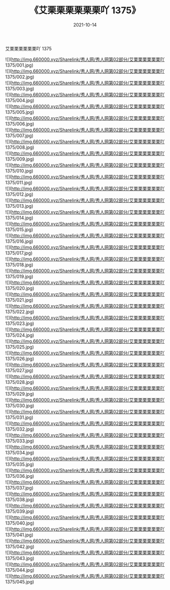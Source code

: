 ﻿---
layout: post
title:  《艾栗栗栗栗栗栗吖 1375》
date:   2021-10-14
img: http://img.660000.xyz/Sharelink/秀人网/秀人网第02部分/艾栗栗栗栗栗栗吖 1375/000.jpg
categories: [美女, 清纯, 唯美]
---

艾栗栗栗栗栗栗吖 1375

  ![](http://img.660000.xyz/Sharelink/秀人网/秀人网第02部分/艾栗栗栗栗栗栗吖 1375/001.jpg) <br> ![](http://img.660000.xyz/Sharelink/秀人网/秀人网第02部分/艾栗栗栗栗栗栗吖 1375/002.jpg) <br> ![](http://img.660000.xyz/Sharelink/秀人网/秀人网第02部分/艾栗栗栗栗栗栗吖 1375/003.jpg) <br> ![](http://img.660000.xyz/Sharelink/秀人网/秀人网第02部分/艾栗栗栗栗栗栗吖 1375/004.jpg) <br> ![](http://img.660000.xyz/Sharelink/秀人网/秀人网第02部分/艾栗栗栗栗栗栗吖 1375/005.jpg) <br> ![](http://img.660000.xyz/Sharelink/秀人网/秀人网第02部分/艾栗栗栗栗栗栗吖 1375/006.jpg) <br> ![](http://img.660000.xyz/Sharelink/秀人网/秀人网第02部分/艾栗栗栗栗栗栗吖 1375/007.jpg) <br> ![](http://img.660000.xyz/Sharelink/秀人网/秀人网第02部分/艾栗栗栗栗栗栗吖 1375/008.jpg) <br> ![](http://img.660000.xyz/Sharelink/秀人网/秀人网第02部分/艾栗栗栗栗栗栗吖 1375/009.jpg) <br> ![](http://img.660000.xyz/Sharelink/秀人网/秀人网第02部分/艾栗栗栗栗栗栗吖 1375/010.jpg) <br> ![](http://img.660000.xyz/Sharelink/秀人网/秀人网第02部分/艾栗栗栗栗栗栗吖 1375/011.jpg) <br> ![](http://img.660000.xyz/Sharelink/秀人网/秀人网第02部分/艾栗栗栗栗栗栗吖 1375/012.jpg) <br> ![](http://img.660000.xyz/Sharelink/秀人网/秀人网第02部分/艾栗栗栗栗栗栗吖 1375/013.jpg) <br> ![](http://img.660000.xyz/Sharelink/秀人网/秀人网第02部分/艾栗栗栗栗栗栗吖 1375/014.jpg) <br> ![](http://img.660000.xyz/Sharelink/秀人网/秀人网第02部分/艾栗栗栗栗栗栗吖 1375/015.jpg) <br> ![](http://img.660000.xyz/Sharelink/秀人网/秀人网第02部分/艾栗栗栗栗栗栗吖 1375/016.jpg) <br> ![](http://img.660000.xyz/Sharelink/秀人网/秀人网第02部分/艾栗栗栗栗栗栗吖 1375/017.jpg) <br> ![](http://img.660000.xyz/Sharelink/秀人网/秀人网第02部分/艾栗栗栗栗栗栗吖 1375/018.jpg) <br> ![](http://img.660000.xyz/Sharelink/秀人网/秀人网第02部分/艾栗栗栗栗栗栗吖 1375/019.jpg) <br> ![](http://img.660000.xyz/Sharelink/秀人网/秀人网第02部分/艾栗栗栗栗栗栗吖 1375/020.jpg) <br> ![](http://img.660000.xyz/Sharelink/秀人网/秀人网第02部分/艾栗栗栗栗栗栗吖 1375/021.jpg) <br> ![](http://img.660000.xyz/Sharelink/秀人网/秀人网第02部分/艾栗栗栗栗栗栗吖 1375/022.jpg) <br> ![](http://img.660000.xyz/Sharelink/秀人网/秀人网第02部分/艾栗栗栗栗栗栗吖 1375/023.jpg) <br> ![](http://img.660000.xyz/Sharelink/秀人网/秀人网第02部分/艾栗栗栗栗栗栗吖 1375/024.jpg) <br> ![](http://img.660000.xyz/Sharelink/秀人网/秀人网第02部分/艾栗栗栗栗栗栗吖 1375/025.jpg) <br> ![](http://img.660000.xyz/Sharelink/秀人网/秀人网第02部分/艾栗栗栗栗栗栗吖 1375/026.jpg) <br> ![](http://img.660000.xyz/Sharelink/秀人网/秀人网第02部分/艾栗栗栗栗栗栗吖 1375/027.jpg) <br> ![](http://img.660000.xyz/Sharelink/秀人网/秀人网第02部分/艾栗栗栗栗栗栗吖 1375/028.jpg) <br> ![](http://img.660000.xyz/Sharelink/秀人网/秀人网第02部分/艾栗栗栗栗栗栗吖 1375/029.jpg) <br> ![](http://img.660000.xyz/Sharelink/秀人网/秀人网第02部分/艾栗栗栗栗栗栗吖 1375/030.jpg) <br> ![](http://img.660000.xyz/Sharelink/秀人网/秀人网第02部分/艾栗栗栗栗栗栗吖 1375/031.jpg) <br> ![](http://img.660000.xyz/Sharelink/秀人网/秀人网第02部分/艾栗栗栗栗栗栗吖 1375/032.jpg) <br> ![](http://img.660000.xyz/Sharelink/秀人网/秀人网第02部分/艾栗栗栗栗栗栗吖 1375/033.jpg) <br> ![](http://img.660000.xyz/Sharelink/秀人网/秀人网第02部分/艾栗栗栗栗栗栗吖 1375/034.jpg) <br> ![](http://img.660000.xyz/Sharelink/秀人网/秀人网第02部分/艾栗栗栗栗栗栗吖 1375/035.jpg) <br> ![](http://img.660000.xyz/Sharelink/秀人网/秀人网第02部分/艾栗栗栗栗栗栗吖 1375/036.jpg) <br> ![](http://img.660000.xyz/Sharelink/秀人网/秀人网第02部分/艾栗栗栗栗栗栗吖 1375/037.jpg) <br> ![](http://img.660000.xyz/Sharelink/秀人网/秀人网第02部分/艾栗栗栗栗栗栗吖 1375/038.jpg) <br> ![](http://img.660000.xyz/Sharelink/秀人网/秀人网第02部分/艾栗栗栗栗栗栗吖 1375/039.jpg) <br> ![](http://img.660000.xyz/Sharelink/秀人网/秀人网第02部分/艾栗栗栗栗栗栗吖 1375/040.jpg) <br> ![](http://img.660000.xyz/Sharelink/秀人网/秀人网第02部分/艾栗栗栗栗栗栗吖 1375/041.jpg) <br> ![](http://img.660000.xyz/Sharelink/秀人网/秀人网第02部分/艾栗栗栗栗栗栗吖 1375/042.jpg) <br> ![](http://img.660000.xyz/Sharelink/秀人网/秀人网第02部分/艾栗栗栗栗栗栗吖 1375/043.jpg) <br> ![](http://img.660000.xyz/Sharelink/秀人网/秀人网第02部分/艾栗栗栗栗栗栗吖 1375/044.jpg) <br> ![](http://img.660000.xyz/Sharelink/秀人网/秀人网第02部分/艾栗栗栗栗栗栗吖 1375/045.jpg) <br>